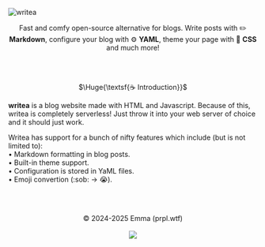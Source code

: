![writea](https://github.com/prplwtf/writea/assets/103201875/8bd298e3-036f-40d5-8183-46b651299761)
<p align="center">
  Fast and comfy open-source alternative for blogs.
  Write posts with ✏️ <b>Markdown</b>,
  configure your blog with ⚙️ <b>YAML</b>,
  theme your page with 🎨 <b>CSS</b>
  and much more!
</p>

<br/><br/>

<p align="center">
  $\Huge{\textsf{☕ Introduction}}$
</p>

**writea** is a blog website made with HTML and Javascript.
Because of this, writea is completely serverless!
Just throw it into your web server of choice and it should just work.

Writea has support for a bunch of nifty features which include (but is not limited to):\
• Markdown formatting in blog posts.\
• Built-in theme support.\
• Configuration is stored in YaML files.\
• Emoji convertion (\:sob: -> 😭).

<br/><br/>
<p align="center">
  © 2024-2025 Emma (prpl.wtf)
  <br/><br/><img src="https://github.com/user-attachments/assets/e6ff62c3-6d99-4e43-850d-62150706e5dd"/>
</p>
